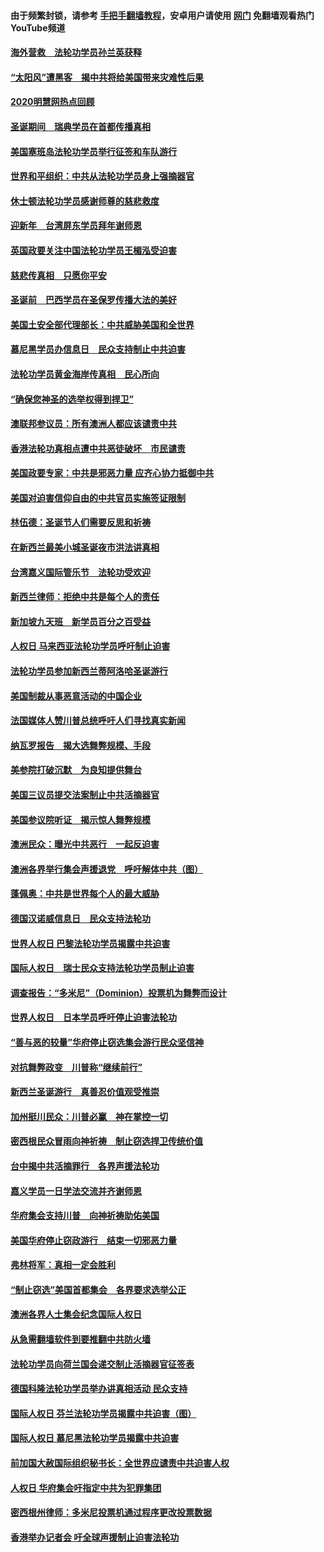 #### 由于频繁封锁，请参考 [手把手翻墙教程](https://github.com/gfw-breaker/guides/wiki/)，安卓用户请使用 [网门](https://github.com/gfw-breaker/nogfw/blob/master/dl.md?t=01052200) 免翻墙观看热门YouTube频道 

#### [海外营救　法轮功学员孙兰英获释](../pages/91/417567.md?t=01052200) 

#### [“太阳风”遭黑客　揭中共将给美国带来灾难性后果](../pages/91/417484.md?t=01052200) 

#### [2020明慧网热点回顾](../pages/91/417483.md?t=01052200) 

#### [圣诞期间　瑞典学员在首都传播真相](../pages/91/417459.md?t=01052200) 

#### [美国塞班岛法轮功学员举行征签和车队游行](../pages/91/417092.md?t=01052200) 

#### [世界和平组织：中共从法轮功学员身上强摘器官](../pages/91/417099.md?t=01052200) 

#### [休士顿法轮功学员感谢师尊的慈悲救度](../pages/91/417052.md?t=01052200) 

#### [迎新年　台湾屏东学员拜年谢师恩](../pages/91/417051.md?t=01052200) 

#### [英国政要关注中国法轮功学员王楣泓受迫害](../pages/91/417020.md?t=01052200) 

#### [慈悲传真相　只愿你平安](../pages/91/416997.md?t=01052200) 

#### [圣诞前　巴西学员在圣保罗传播大法的美好](../pages/91/416988.md?t=01052200) 

#### [美国土安全部代理部长：中共威胁美国和全世界](../pages/91/417004.md?t=01052200) 

#### [慕尼黑学员办信息日　民众支持制止中共迫害](../pages/91/417002.md?t=01052200) 

#### [法轮功学员黄金海岸传真相　民心所向](../pages/91/417003.md?t=01052200) 

#### [“确保您神圣的选举权得到捍卫”](../pages/91/416954.md?t=01052200) 

#### [澳联邦参议员：所有澳洲人都应该谴责中共](../pages/91/416927.md?t=01052200) 

#### [香港法轮功真相点遭中共恶徒破坏　市民谴责](../pages/91/416873.md?t=01052200) 

#### [美国政要专家：中共是邪恶力量 应齐心协力抵御中共](../pages/91/416886.md?t=01052200) 

#### [美国对迫害信仰自由的中共官员实施签证限制](../pages/91/416863.md?t=01052200) 

#### [林伍德：圣诞节人们需要反思和祈祷](../pages/91/416887.md?t=01052200) 

#### [在新西兰最美小城圣诞夜市洪法讲真相](../pages/91/416871.md?t=01052200) 

#### [台湾嘉义国际管乐节　法轮功受欢迎](../pages/91/416822.md?t=01052200) 

#### [新西兰律师：拒绝中共是每个人的责任](../pages/91/416815.md?t=01052200) 

#### [新加坡九天班　新学员百分之百受益](../pages/91/416779.md?t=01052200) 

#### [人权日 马来西亚法轮功学员呼吁制止迫害](../pages/91/416783.md?t=01052200) 

#### [法轮功学员参加新西兰蒂阿洛哈圣诞游行](../pages/91/416778.md?t=01052200) 

#### [美国制裁从事恶意活动的中国企业](../pages/91/416723.md?t=01052200) 

#### [法国媒体人赞川普总统呼吁人们寻找真实新闻](../pages/91/416745.md?t=01052200) 

#### [纳瓦罗报告　揭大选舞弊规模、手段](../pages/91/416680.md?t=01052200) 

#### [美参院打破沉默　为良知提供舞台](../pages/91/416654.md?t=01052200) 

#### [美国三议员提交法案制止中共活摘器官](../pages/91/416653.md?t=01052200) 

#### [美国参议院听证　揭示惊人舞弊规模](../pages/91/416652.md?t=01052200) 

#### [澳洲民众：曝光中共恶行　一起反迫害](../pages/91/416631.md?t=01052200) 

#### [澳洲各界举行集会声援退党　呼吁解体中共（图）](../pages/91/416630.md?t=01052200) 

#### [蓬佩奥：中共是世界每个人的最大威胁](../pages/91/416581.md?t=01052200) 

#### [德国汉诺威信息日　民众支持法轮功](../pages/91/416588.md?t=01052200) 

#### [世界人权日 巴黎法轮功学员揭露中共迫害](../pages/91/416586.md?t=01052200) 

#### [国际人权日　瑞士民众支持法轮功学员制止迫害](../pages/91/416587.md?t=01052200) 

#### [调查报告：“多米尼”（Dominion）投票机为舞弊而设计](../pages/91/416557.md?t=01052200) 

#### [世界人权日　日本学员呼吁停止迫害法轮功](../pages/91/416542.md?t=01052200) 

#### [“善与恶的较量”华府停止窃选集会游行民众坚信神](../pages/91/416507.md?t=01052200) 

#### [对抗舞弊政变　川普称“继续前行”](../pages/91/416488.md?t=01052200) 

#### [新西兰圣诞游行　真善忍价值观受推崇](../pages/91/416491.md?t=01052200) 

#### [加州挺川民众：川普必赢　神在掌控一切](../pages/91/416487.md?t=01052200) 

#### [密西根民众冒雨向神祈祷　制止窃选捍卫传统价值](../pages/91/416480.md?t=01052200) 

#### [台中揭中共活摘罪行　各界声援法轮功](../pages/91/416481.md?t=01052200) 

#### [嘉义学员一日学法交流并齐谢师恩](../pages/91/416482.md?t=01052200) 

#### [华府集会支持川普　向神祈祷助佑美国](../pages/91/416453.md?t=01052200) 

#### [美国华府停止窃政游行　结束一切邪恶力量](../pages/91/416455.md?t=01052200) 

#### [弗林将军：真相一定会胜利](../pages/91/416443.md?t=01052200) 

#### [“制止窃选”美国首都集会　各界要求选举公正](../pages/91/416454.md?t=01052200) 

#### [澳洲各界人士集会纪念国际人权日](../pages/91/416434.md?t=01052200) 

#### [从急需翻墙软件到要推翻中共防火墙](../pages/91/416396.md?t=01052200) 

#### [法轮功学员向荷兰国会递交制止活摘器官征签表](../pages/91/416440.md?t=01052200) 

#### [德国科隆法轮功学员举办讲真相活动 民众支持](../pages/91/416441.md?t=01052200) 

#### [国际人权日  芬兰法轮功学员揭露中共迫害（图）](../pages/91/416439.md?t=01052200) 

#### [国际人权日  慕尼黑法轮功学员揭露中共迫害](../pages/91/416438.md?t=01052200) 

#### [前加国大赦国际组织秘书长：全世界应谴责中共迫害人权](../pages/91/416437.md?t=01052200) 

#### [人权日 华府集会吁指定中共为犯罪集团](../pages/91/416390.md?t=01052200) 

#### [密西根州律师：多米尼投票机通过程序更改投票数据](../pages/91/416410.md?t=01052200) 

#### [香港举办记者会 吁全球声援制止迫害法轮功](../pages/91/416391.md?t=01052200) 

